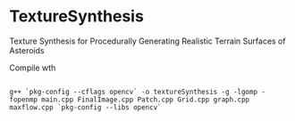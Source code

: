 # TextureSynthesis
Texture Synthesis for  Procedurally Generating  Realistic Terrain Surfaces of Asteroids

Compile wth 

```

g++ `pkg-config --cflags opencv` -o textureSynthesis -g -lgomp -fopenmp main.cpp FinalImage.cpp Patch.cpp Grid.cpp graph.cpp maxflow.cpp `pkg-config --libs opencv`

